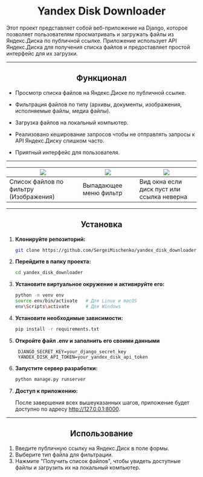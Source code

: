 <h1 align="center">Yandex Disk Downloader</h1>
Этот проект представляет собой веб-приложение на Django, которое позволяет пользователям просматривать и загружать файлы из Яндекс.Диска по публичной ссылке. Приложение использует API Яндекс.Диска для получения списка файлов и предоставляет простой интерфейс для их загрузки.

___
<h2 align="center">Функционал</h2>

- Просмотр списка файлов на Яндекс.Диске по публичной ссылке.
  
- Фильтрация файлов по типу (архивы, документы, изображения, исполняемые файлы, медиа файлы).

- Загрузка файлов на локальный компьютер.

- Реализовано кеширование запросов чтобы не отправлять запросы к API Яндекс.Диску слишком часто.

- Приятный интерфейс для пользователя.
  
___
| ![](https://imgur.com/vHYYEqg.png)     | ![](https://imgur.com/T3murjX.png) | ![](https://imgur.com/oNgcCQm.png)         |
|----------------------------------------|------------------------------------|--------------------------------------------|
| Список файлов по фильтру (Изображения) | Выпадающее меню фильтр             | Вид окна если диск пуст или ссылка неверна |

___
<h2 align="center">Установка</h2>

1. **Клонируйте репозиторий:**
    ```bash
    git clone https://github.com/SergeiMischenko/yandex_disk_downloader.git

2. **Перейдите в папку проекта:**
    ```bash
    cd yandex_disk_downloader

3. **Установите виртуальное окружение и активируйте его:**
     ```bash
    python -m venv env
    source env/bin/activate   # Для Linux и macOS
    env\Scripts\activate      # Для Windows

4. **Установите необходимые зависимости:**
     ```bash
     pip install -r requirements.txt
   
5. **Откройте файл .env и заполнить его своими данными**
   ```env
    DJANGO_SECRET_KEY=your_django_secret_key
    YANDEX_DISK_API_TOKEN=your_yandex_disk_api_token

6. **Запустите сервер разработки:**
    ```bash
    python manage.py runserver
    
7. **Доступ к приложению:**
   
    После завершения всех вышеуказанных шагов, приложение будет доступно по адресу http://127.0.0.1:8000.

___
<h2 align="center">Использование</h2>

1. Введите публичную ссылку на Яндекс.Диск в поле формы.
2. Выберите тип файла для фильтрации.
3. Нажмите "Получить список файлов", чтобы увидеть доступные файлы и загрузить их на локальный компьютер.
